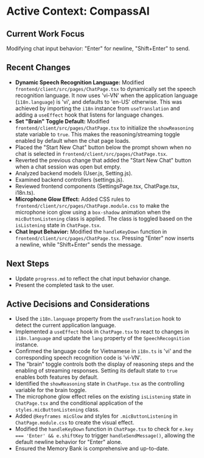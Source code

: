 # Active Context: CompassAI

## Current Work Focus
Modifying chat input behavior: "Enter" for newline, "Shift+Enter" to send.

## Recent Changes
- **Dynamic Speech Recognition Language:** Modified `frontend/client/src/pages/ChatPage.tsx` to dynamically set the speech recognition language. It now uses 'vi-VN' when the application language (`i18n.language`) is 'vi', and defaults to 'en-US' otherwise. This was achieved by importing the `i18n` instance from `useTranslation` and adding a `useEffect` hook that listens for language changes.
- **Set "Brain" Toggle Default:** Modified `frontend/client/src/pages/ChatPage.tsx` to initialize the `showReasoning` state variable to `true`. This makes the reasoning/streaming toggle enabled by default when the chat page loads.
- Placed the "Start New Chat" button below the prompt shown when no chat is selected in `frontend/client/src/pages/ChatPage.tsx`.
- Reverted the previous change that added the "Start New Chat" button when a chat session was open but empty.
- Analyzed backend models (User.js, Setting.js).
- Examined backend controllers (settings.js).
- Reviewed frontend components (SettingsPage.tsx, ChatPage.tsx, i18n.ts).
- **Microphone Glow Effect:** Added CSS rules to `frontend/client/src/pages/ChatPage.module.css` to make the microphone icon glow using a `box-shadow` animation when the `micButtonListening` class is applied. The class is toggled based on the `isListening` state in `ChatPage.tsx`.
- **Chat Input Behavior:** Modified the `handleKeyDown` function in `frontend/client/src/pages/ChatPage.tsx`. Pressing "Enter" now inserts a newline, while "Shift+Enter" sends the message.

## Next Steps
- Update `progress.md` to reflect the chat input behavior change.
- Present the completed task to the user.

## Active Decisions and Considerations
- Used the `i18n.language` property from the `useTranslation` hook to detect the current application language.
- Implemented a `useEffect` hook in `ChatPage.tsx` to react to changes in `i18n.language` and update the `lang` property of the `SpeechRecognition` instance.
- Confirmed the language code for Vietnamese in `i18n.ts` is 'vi' and the corresponding speech recognition code is 'vi-VN'.
- The "brain" toggle controls both the display of reasoning steps and the enabling of streaming responses. Setting its default state to `true` enables both features by default.
- Identified the `showReasoning` state in `ChatPage.tsx` as the controlling variable for the brain toggle.
- The microphone glow effect relies on the existing `isListening` state in `ChatPage.tsx` and the conditional application of the `styles.micButtonListening` class.
- Added `@keyframes micGlow` and styles for `.micButtonListening` in `ChatPage.module.css` to create the visual effect.
- Modified the `handleKeyDown` function in `ChatPage.tsx` to check for `e.key === 'Enter' && e.shiftKey` to trigger `handleSendMessage()`, allowing the default newline behavior for "Enter" alone.
- Ensured the Memory Bank is comprehensive and up-to-date.
